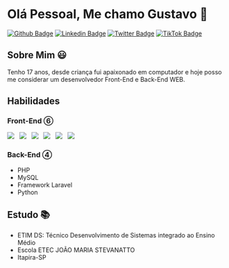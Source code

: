 # Olá Pessoal, Me chamo Gustavo 👋

[![Github Badge](https://img.shields.io/badge/-Github-000?style=flat-square&logo=Github&logoColor=white&link=https://github.com/CoderGustavo/)](https://github.com/CoderGustavo/)
[![Linkedin Badge](https://img.shields.io/badge/-LinkedIn-blue?style=flat-square&logo=Linkedin&logoColor=white&link=https://www.linkedin.com/in/gustavo-ornaghi-antunes-713ba91b3/)](https://www.linkedin.com/in/gustavo-ornaghi-antunes-713ba91b3/)
[![Twitter Badge](https://img.shields.io/badge/-Instagram-1ca0f1?style=flat-square&labelColor=1ca0f1&logo=instagram&logoColor=white&link=https://www.instagram.com/gusta_ornaghi/)](https://www.instagram.com/gusta_ornaghi/)
[![TikTok Badge](https://img.shields.io/badge/-TikTok-ff0000?style=flat-square&labelColor=ff0000&logo=tiktok&logoColor=white&link=https://www.tiktok.com/@codergustavo)](https://www.tiktok.com/@codergustavo)

## Sobre Mim 😃
Tenho 17 anos, desde criança fui apaixonado em computador e hoje posso me considerar um desenvolvedor Front-End e Back-End WEB.

## Habilidades 

### Front-End ⑥
<p >
  <img src="https://img.shields.io/badge/html5%20-%23e34f26.svg?&style=for-the-badge&logo=html5&logoColor=white" />&nbsp;&nbsp;
  <img src="https://img.shields.io/badge/CSS3-1572B6?&style=for-the-badge&logo=css3&logoColor=white" />&nbsp;&nbsp;
  <img src="https://img.shields.io/badge/sass%20-%23cc6699.svg?&style=for-the-badge&logo=sass&logoColor=white" />&nbsp;&nbsp;
  <img src="https://img.shields.io/badge/JavaScript-F7DF1E?style=for-the-badge&logo=javascript&logoColor=black" />&nbsp;&nbsp;
  <img src="https://img.shields.io/badge/JQuery-F7DF1E?style=for-the-badge&logo=jquery&logoColor=3498db" />&nbsp;&nbsp;
  <img src="https://img.shields.io/badge/BootStrap-F7DF1E?style=for-the-badge&logo=bootstrap&logoColor=e74c3c" />&nbsp;&nbsp;
</p>

### Back-End ④
- PHP
- MySQL
- Framework Laravel
- Python

## Estudo 📚

- ETIM DS: Técnico Desenvolvimento de Sistemas integrado ao Ensino Médio 
- Escola ETEC JOÃO MARIA STEVANATTO
- Itapira-SP
